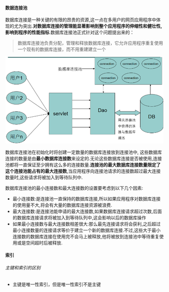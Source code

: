 #### 数据连接池

数据库连接是一种关键的有限的昂贵的资源,这一点在多用户的网页应用程序中体现的尤为突出.**对数据库连接的管理能显著影响到整个应用程序的伸缩性和健壮性,影响到程序的性能指标**.数据库连接池正式针对这个问题提出来的：

> 数据库连接池负责分配，管理和释放数据库连接，它允许应用程序重复使用一个现有的数据库连接，而不用重建建立一个

![](/assets/下载.png)

数据库连接池在初始化时将创建一定数量的数据库连接放到连接池中, 这些数据库连接的数量是由**最小数据库连接数**来设定的.无论这些数据库连接是否被使用,连接池都将一直保证至少拥有这么多的连接数量.**连接池的最大数据库连接数量限定了这个连接池能占有的最大连接数**,当应用程序向连接池请求的连接数超过最大连接数量时,这些请求将被加入到等待队列中.

数据库连接池的最小连接数和最大连接数的设置要考虑到以下几个因素:

* 最小连接数:是连接池一直保持的数据库连接,所以如果应用程序对数据库连接的使用量不大,将会有大量的数据库连接资源被浪费.
* 最大连接数:是连接池能申请的最大连接数,如果数据库连接请求超过次数,后面的数据库连接请求将被加入到等待队列中,这会影响以后的数据库操作
* 如果最小连接数与最大连接数相差很大:那么最先连接请求将会获利,之后超过最小连接数量的连接请求等价于建立一个新的数据库连接.不过,这些大于最小连接数的数据库连接在使用完不会马上被释放,他将被放到连接池中等待重复使用或是空间超时后被释放.

#### 索引
###### 主键和索引的区别
* 主键是唯一性索引，但是唯一性索引不是主键


